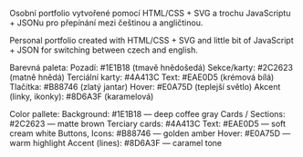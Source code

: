 Osobní portfolio vytvořené pomocí HTML/CSS + SVG a trochu JavaScriptu + JSONu pro přepínání mezi češtinou a angličtinou.

Personal portfolio created with HTML/CSS + SVG and little bit of JavaScript + JSON for switching between czech and english.

Barevná paleta:
    Pozadí: #1E1B18 (tmavě hnědošedá)
    Sekce/karty: #2C2623 (matně hnědá)
    Terciální karty: #4A413C
    Text: #EAE0D5 (krémová bílá)
    Tlačítka: #B88746 (zlatý jantar)
    Hover: #E0A75D (teplejší světlo)
    Akcent (linky, ikonky): #8D6A3F (karamelová)

Color pallete:
    Background: #1E1B18 — deep coffee gray
    Cards / Sections: #2C2623 — matte brown
    Terciary cards: #4A413C
    Text: #EAE0D5 — soft cream white
    Buttons, Icons: #B88746 — golden amber
    Hover: #E0A75D — warm highlight
    Accent (lines): #8D6A3F — caramel tone
